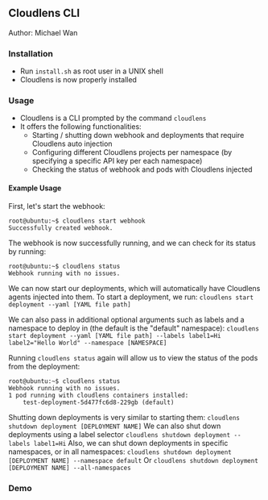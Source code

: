 ## Cloudlens CLI
Author: Michael Wan

### Installation
- Run ```install.sh``` as root user in a UNIX shell
- Cloudlens is now properly installed

### Usage
- Cloudlens is a CLI prompted by the command ```cloudlens```
- It offers the following functionalities:
	- Starting / shutting down webhook and deployments that require Cloudlens auto injection
	- Configuring different Cloudlens projects per namespace (by specifying a specific API key per each namespace)
	- Checking the status of webhook and pods with Cloudlens injected

#### Example Usage
First, let's start the webhook:
```console
root@ubuntu:~$ cloudlens start webhook
Successfully created webhook.
```
The webhook is now successfully running, and we can check for its status by running:
```console
root@ubuntu:~$ cloudlens status
Webhook running with no issues.
```
We can now start our deployments, which will automatically have Cloudlens agents injected into them. To start a deployment, we run:
```cloudlens start deployment --yaml [YAML file path]```

We can also pass in additional optional arguments such as labels and a namespace to deploy in (the default is the "default" namespace):
```cloudlens start deployment --yaml [YAML file path] --labels label1=Hi label2="Hello World" --namespace [NAMESPACE]```

Running ```cloudlens status``` again will allow us to view the status of the pods from the deployment:
```console
root@ubuntu:~$ cloudlens status
Webhook running with no issues.
1 pod running with cloudlens containers installed:
	test-deployment-5d477fc6d8-229gb (default)
```

Shutting down deployments is very similar to starting them:
```cloudlens shutdown deployment [DEPLOYMENT NAME]```
We can also shut down deployments using a label selector
```cloudlens shutdown deployment --labels label1=Hi```
Also, we can shut down deployments in specific namespaces, or in all namespaces:
```cloudlens shutdown deployment [DEPLOYMENT NAME] --namespace default```
Or
```cloudlens shutdown deployment [DEPLOYMENT NAME] --all-namespaces```

### Demo